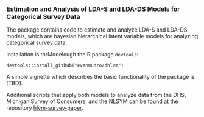 ### Estimation and Analysis of LDA-S and LDA-DS Models for Categorical Survey Data

The package contains code to estimate and analyze LDA-S and LDA-DS models, which are bayesian hierarchical latent variable models for analyzing categorical survey data. 

Installation is thrModelough the R package `devtools`:

```
devtools::install_github("evanmunro/dhlvm")
```

A simple vignette which describes the basic functionality of the package is [TBD]. 

Additional scripts that apply both models to analyze data from the DHS, Michigan Survey of Consumers, and the NLSYM can be found at the repository [hlvm-survey-paper](https://www.github.com/evanmunro/hlvm-survey-paper). 



